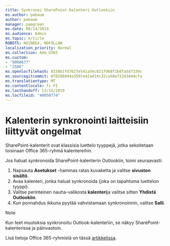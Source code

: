 ```yaml
---
title: Synkronoi SharePoint-kalenteri Outlookiin
ms.author: pebaum
author: pebaum
manager: pamgreen
ms.date: 08/14/2019
ms.audience: Admin
ms.topic: article
ROBOTS: NOINDEX, NOFOLLOW
localization_priority: Normal
ms.collection: Adm_O365
ms.custom:
- "9000677"
- "2586"
ms.openlocfilehash: 8158b1fd762fe541a56c821fd68f1bdfa5d7339c
ms.sourcegitcommit: 0f0186044a3597e42ad14c32ca58e7224344dcfa
ms.translationtype: MT
ms.contentlocale: fi-FI
ms.lasthandoff: 12/15/2019
ms.locfileid: "40050774"
---
```

# <a name="issues-synchronizing-your-calendar-to-devices"></a>Kalenterin synkronointi laitteisiin liittyvät ongelmat

SharePoint-kalenterit ovat klassisia luettelo tyyppejä, jotka sekoitetaan toisinaan Office 365-ryhmä kalentereihin.

Jos haluat synkronoida SharePoint-kalenterin Outlookiin, toimi seuraavasti:

1. Napsauta **Asetukset** -hammas ratas kuvaketta ja valitse **sivuston sisältö**.
2. Avaa kalenteri, jonka haluat synkronoida (joka on tapahtuma luettelon tyyppi).
3. Valitse perinteinen nauha-valikosta **kalenteri**ja valitse sitten **Yhdistä Outlookiin**.
4. Kun ponnahdus ikkuna pyytää vahvistamaan synkronoinnin, valitse **Salli**.

>[!Note]
> Kun teet muutoksia synkronoitu Outlook-kalenteriin, se näkyy SharePoint-kalenterissa ja päinvastoin.

Lisä tietoja Office 365-ryhmistä on tässä [artikkelissa](https://support.office.com/article/Learn-about-Office-365-groups-b565caa1-5c40-40ef-9915-60fdb2d97fa2).
